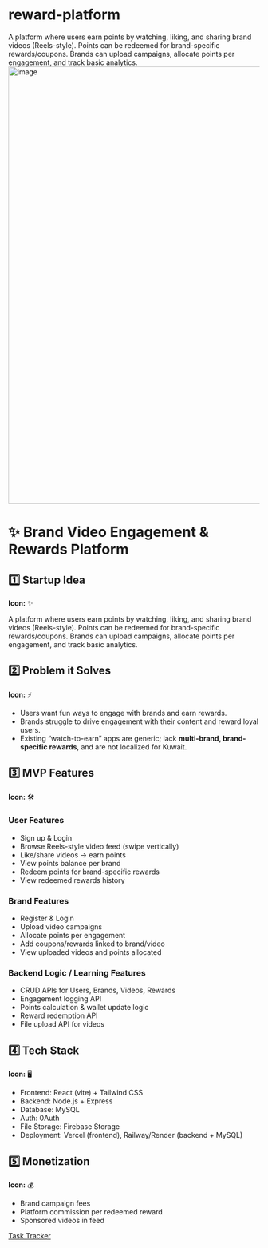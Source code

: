# reward-platform
A platform where users earn points by watching, liking, and sharing brand videos (Reels-style). Points can be redeemed for brand-specific rewards/coupons. Brands can upload campaigns, allocate points per engagement, and track basic analytics.
<img width="1833" height="876" alt="image" src="https://github.com/user-attachments/assets/54c7d570-d7f0-48ee-90a4-0833b8f863fc" />

# ✨ Brand Video Engagement & Rewards Platform

## 1️⃣ Startup Idea

**Icon:** ✨

A platform where users earn points by watching, liking, and sharing brand videos (Reels-style). Points can be redeemed for brand-specific rewards/coupons. Brands can upload campaigns, allocate points per engagement, and track basic analytics.

## **2️⃣ Problem it Solves**

**Icon:** ⚡

- Users want fun ways to engage with brands and earn rewards.
- Brands struggle to drive engagement with their content and reward loyal users.
- Existing “watch-to-earn” apps are generic; lack **multi-brand, brand-specific rewards**, and are not localized for Kuwait.

## **3️⃣ MVP Features**

**Icon:** 🛠️

### **User Features**

- Sign up & Login
- Browse Reels-style video feed (swipe vertically)
- Like/share videos → earn points
- View points balance per brand
- Redeem points for brand-specific rewards
- View redeemed rewards history

### **Brand Features**

- Register & Login
- Upload video campaigns
- Allocate points per engagement
- Add coupons/rewards linked to brand/video
- View uploaded videos and points allocated

### **Backend Logic / Learning Features**

- CRUD APIs for Users, Brands, Videos, Rewards
- Engagement logging API
- Points calculation & wallet update logic
- Reward redemption API
- File upload API for videos

## **4️⃣ Tech Stack**

**Icon:** 🖥️

- Frontend: React (vite) + Tailwind CSS
- Backend: Node.js + Express
- Database: MySQL
- Auth: 0Auth
- File Storage: Firebase Storage
- Deployment: Vercel (frontend), Railway/Render (backend + MySQL)

## **5️⃣ Monetization**

**Icon:** 💰

- Brand campaign fees
- Platform commission per redeemed reward
- Sponsored videos in feed

[Task Tracker](https://www.notion.so/Task-Tracker-2686368c9a0a8001911ae8d3cf2d6c09?pvs=21)
